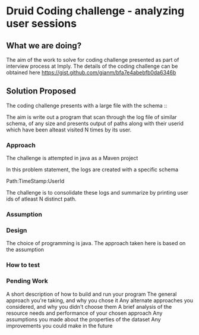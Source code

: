 # Druid Coding challenge - analyzing user sessions

## What we are doing?
The aim of the work to solve for coding challenge presented as part of interview process at Imply. The details of the coding challenge can be obtained here
https://gist.github.com/gianm/bfa7e4abebfb0da6346b

## Solution Proposed
The coding challenge presents with a large file with the schema
<timestamp>:<Path>:<userID>
 
The aim is write out a program that scan through the log file of similar schema, of any size and presents output of paths along with their userid which have been  alteast visited N times by its user.

### Approach
The challenge is attempted in java as a Maven project 

In this problem statement, the logs are created with a specific schema 

Path:TimeStamp:UserId

The challenge is to consolidate these logs and summarize by printing user ids of atleast N distinct path.
 
### Assumption
### Design
The choice of programming is java. The approach taken here is based on the assumption 
### How to test
### Pending Work 

A short description of how to build and run your program
The general approach you're taking, and why you chose it
Any alternate approaches you considered, and why you didn't choose them
A brief analysis of the resource needs and performance of your chosen approach
Any assumptions you made about the properties of the dataset
Any improvements you could make in the future
